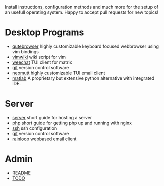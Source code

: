 
Install instructions, configuration methods and much more for the setup of an usefull operating system.
Happy to accept pull requests for new topics!

# Desktop Programs
- [qutebrowser](docs/qutebrowser.md)
    highly customizable keyboard focused webbrowser using vim bindings
- [vimwiki](docs/vimwiki.md)
    wiki script for vim
- [weechat](docs/weechat.md) TUI client for matrix
- [git](docs/GIT.md) version control software
- [neomutt](docs/neomutt.md) highly customizable TUI email client
- [matlab](docs/matlab.md) A proprietary but extensive python alternative with integrated IDE.

# Server
- [server](docs/ServerSetup.md) short guide for hosting a server
- [php](docs/php.md) short guide for getting php up and running with nginx
- [ssh](docs/ssh.md) ssh configuration
- [git](docs/GIT.md) version control software
- [rainloop](docs/rainloop.md) webbased email client

# Admin

- [README](README.md)
- [TODO](TODO.md)
